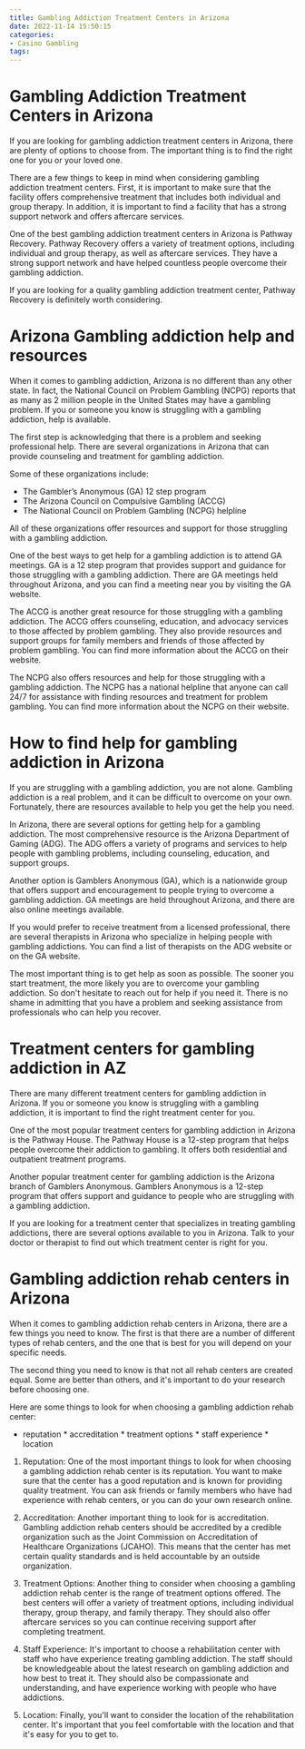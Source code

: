 ```yaml
---
title: Gambling Addiction Treatment Centers in Arizona
date: 2022-11-14 15:50:15
categories:
- Casino Gambling
tags:
---
```



#  Gambling Addiction Treatment Centers in Arizona

If you are looking for gambling addiction treatment centers in Arizona, there are plenty of options to choose from. The important thing is to find the right one for you or your loved one.

There are a few things to keep in mind when considering gambling addiction treatment centers. First, it is important to make sure that the facility offers comprehensive treatment that includes both individual and group therapy. In addition, it is important to find a facility that has a strong support network and offers aftercare services.

One of the best gambling addiction treatment centers in Arizona is Pathway Recovery. Pathway Recovery offers a variety of treatment options, including individual and group therapy, as well as aftercare services. They have a strong support network and have helped countless people overcome their gambling addiction.

If you are looking for a quality gambling addiction treatment center, Pathway Recovery is definitely worth considering.

#  Arizona Gambling addiction help and resources

When it comes to gambling addiction, Arizona is no different than any other state. In fact, the National Council on Problem Gambling (NCPG) reports that as many as 2 million people in the United States may have a gambling problem. If you or someone you know is struggling with a gambling addiction, help is available.

The first step is acknowledging that there is a problem and seeking professional help. There are several organizations in Arizona that can provide counseling and treatment for gambling addiction.

Some of these organizations include: 

- The Gambler’s Anonymous (GA) 12 step program 
- The Arizona Council on Compulsive Gambling (ACCG) 
- The National Council on Problem Gambling (NCPG) helpline 

All of these organizations offer resources and support for those struggling with a gambling addiction.

One of the best ways to get help for a gambling addiction is to attend GA meetings. GA is a 12 step program that provides support and guidance for those struggling with a gambling addiction. There are GA meetings held throughout Arizona, and you can find a meeting near you by visiting the GA website.

The ACCG is another great resource for those struggling with a gambling addiction. The ACCG offers counseling, education, and advocacy services to those affected by problem gambling. They also provide resources and support groups for family members and friends of those affected by problem gambling. You can find more information about the ACCG on their website.

The NCPG also offers resources and help for those struggling with a gambling addiction. The NCPG has a national helpline that anyone can call 24/7 for assistance with finding resources and treatment for problem gambling. You can find more information about the NCPG on their website.

#  How to find help for gambling addiction in Arizona

If you are struggling with a gambling addiction, you are not alone. Gambling addiction is a real problem, and it can be difficult to overcome on your own. Fortunately, there are resources available to help you get the help you need.

In Arizona, there are several options for getting help for a gambling addiction. The most comprehensive resource is the Arizona Department of Gaming (ADG). The ADG offers a variety of programs and services to help people with gambling problems, including counseling, education, and support groups.

Another option is Gamblers Anonymous (GA), which is a nationwide group that offers support and encouragement to people trying to overcome a gambling addiction. GA meetings are held throughout Arizona, and there are also online meetings available.

If you would prefer to receive treatment from a licensed professional, there are several therapists in Arizona who specialize in helping people with gambling addictions. You can find a list of therapists on the ADG website or on the GA website.

The most important thing is to get help as soon as possible. The sooner you start treatment, the more likely you are to overcome your gambling addiction. So don't hesitate to reach out for help if you need it. There is no shame in admitting that you have a problem and seeking assistance from professionals who can help you recover.

#  Treatment centers for gambling addiction in AZ

There are many different treatment centers for gambling addiction in Arizona. If you or someone you know is struggling with a gambling addiction, it is important to find the right treatment center for you.

One of the most popular treatment centers for gambling addiction in Arizona is the Pathway House. The Pathway House is a 12-step program that helps people overcome their addiction to gambling. It offers both residential and outpatient treatment programs.

Another popular treatment center for gambling addiction is the Arizona branch of Gamblers Anonymous. Gamblers Anonymous is a 12-step program that offers support and guidance to people who are struggling with a gambling addiction.

If you are looking for a treatment center that specializes in treating gambling addictions, there are several options available to you in Arizona. Talk to your doctor or therapist to find out which treatment center is right for you.

#  Gambling addiction rehab centers in Arizona

When it comes to gambling addiction rehab centers in Arizona, there are a few things you need to know. The first is that there are a number of different types of rehab centers, and the one that is best for you will depend on your specific needs.

The second thing you need to know is that not all rehab centers are created equal. Some are better than others, and it's important to do your research before choosing one.

Here are some things to look for when choosing a gambling addiction rehab center:

* reputation * accreditation * treatment options * staff experience * location

1. Reputation: One of the most important things to look for when choosing a gambling addiction rehab center is its reputation. You want to make sure that the center has a good reputation and is known for providing quality treatment. You can ask friends or family members who have had experience with rehab centers, or you can do your own research online.

2. Accreditation: Another important thing to look for is accreditation. Gambling addiction rehab centers should be accredited by a credible organization such as the Joint Commission on Accreditation of Healthcare Organizations (JCAHO). This means that the center has met certain quality standards and is held accountable by an outside organization.

3. Treatment Options: Another thing to consider when choosing a gambling addiction rehab center is the range of treatment options offered. The best centers will offer a variety of treatment options, including individual therapy, group therapy, and family therapy. They should also offer aftercare services so you can continue receiving support after completing treatment.

4. Staff Experience: It's important to choose a rehabilitation center with staff who have experience treating gambling addiction. The staff should be knowledgeable about the latest research on gambling addiction and how best to treat it. They should also be compassionate and understanding, and have experience working with people who have addictions.

5. Location: Finally, you'll want to consider the location of the rehabilitation center. It's important that you feel comfortable with the location and that it's easy for you to get to.